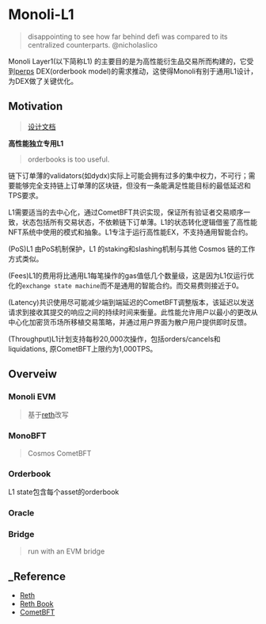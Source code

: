 # Monoli-L1
> disappointing to see how far behind defi was compared to its centralized counterparts. @nicholaslico

Monoli Layer1(以下简称L1) 的主要目的是为高性能衍生品交易所而构建的，它受到[perps](https://github.com/0xnicholas/perps) DEX(orderbook model)的需求推动，这使得Monoli有别于通用L1设计，为DEX做了关键优化。

## Motivation
> [设计文档](./docs/design/README.md)

**高性能独立专用L1**
> orderbooks is too useful.

链下订单薄的validators(如dydx)实际上可能会拥有过多的集中权力，不可行；需要能够完全支持链上订单薄的区块链，但没有一条能满足性能目标的最低延迟和TPS要求。

L1需要适当的去中心化，通过CometBFT共识实现，保证所有验证者交易顺序一致，状态包括所有交易状态，不依赖链下订单薄。L1的状态转化逻辑借鉴了高性能NFT系统中使用的模式和抽象。L1专注于运行高性能EX，不支持通用智能合约。

(PoS)L1 由PoS机制保护，L1 的staking和slashing机制与其他 Cosmos 链的工作方式类似。

(Fees)L1的费用将比通用L1每笔操作的gas值低几个数量级，这是因为L1仅运行优化的`exchange state machine`而不是通用的智能合约。而交易费则接近于0。

(Latency)共识使用尽可能减少端到端延迟的CometBFT调整版本，该延迟以发送请求到接收其提交的响应之间的持续时间来衡量。此性能允许用户以最小的更改从中心化加密货币场所移植交易策略，并通过用户界面为散户用户提供即时反馈。

(Throughput)L1计划支持每秒20,000次操作，包括orders/cancels和liquidations, 原CometBFT上限约为1,000TPS。

## Overveiw
### Monoli EVM
> 基于[reth](https://reth.rs/)改写


### MonoBFT
> Cosmos CometBFT

### Orderbook
L1 state包含每个asset的orderbook

### Oracle

### Bridge
> run with an EVM bridge


## _Reference
- [Reth](https://github.com/paradigmxyz/reth)
- [Reth Book](https://reth.rs/) 
- [CometBFT](https://docs.cometbft.com/v1.0/)